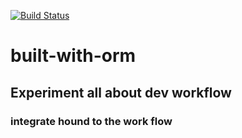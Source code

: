[![Build Status](https://travis-ci.org/Fattylee/built-with-orm.svg?branch=master)](https://travis-ci.org/Fattylee/built-with-orm)

# built-with-orm

## Experiment all about dev workflow

### integrate hound to the work flow

